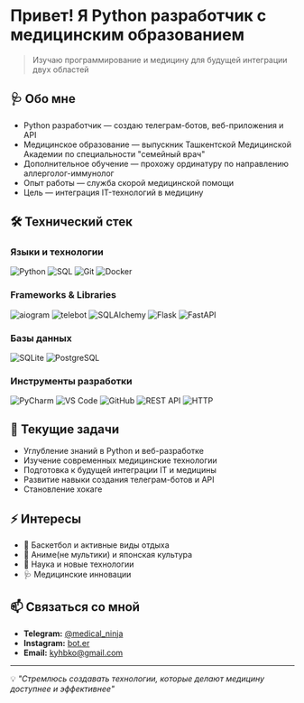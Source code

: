 # Привет! Я Python разработчик с медицинским образованием

> Изучаю программирование и медицину для будущей интеграции двух областей

## 🩺 Обо мне

- Python разработчик — создаю телеграм-ботов, веб-приложения и API
- Медицинское образование — выпускник Ташкентской Медицинской Академии по специальности "семейный врач"
- Дополнительное обучение — прохожу ординатуру по направлению аллерголог-иммунолог
- Опыт работы — служба скорой медицинской помощи
- Цель — интеграция IT-технологий в медицину

## 🛠️ Технический стек

### Языки и технологии
![Python](https://img.shields.io/badge/-Python-3776AB?style=for-the-badge&logo=python&logoColor=white)
![SQL](https://img.shields.io/badge/-SQL-4479A1?style=for-the-badge&logo=postgresql&logoColor=white)
![Git](https://img.shields.io/badge/-Git-F05032?style=for-the-badge&logo=git&logoColor=white)
![Docker](https://img.shields.io/badge/-Docker-2496ED?style=for-the-badge&logo=docker&logoColor=white)

### Frameworks & Libraries
![aiogram](https://img.shields.io/badge/-aiogram-2C2F3A?style=for-the-badge&logo=telegram&logoColor=white)
![telebot](https://img.shields.io/badge/-pyTelegramBotAPI-2CA5E0?style=for-the-badge&logo=telegram&logoColor=white)
![SQLAlchemy](https://img.shields.io/badge/-SQLAlchemy-8B0000?style=for-the-badge&logo=sqlalchemy&logoColor=white)
![Flask](https://img.shields.io/badge/-Flask-000000?style=for-the-badge&logo=flask&logoColor=white)
![FastAPI](https://img.shields.io/badge/-FastAPI-009688?style=for-the-badge&logo=fastapi&logoColor=white)

### Базы данных
![SQLite](https://img.shields.io/badge/-SQLite-003B57?style=for-the-badge&logo=sqlite&logoColor=white)
![PostgreSQL](https://img.shields.io/badge/-PostgreSQL-4169E1?style=for-the-badge&logo=postgresql&logoColor=white)

### Инструменты разработки
![PyCharm](https://img.shields.io/badge/-PyCharm-000000?style=for-the-badge&logo=pycharm&logoColor=white)
![VS Code](https://img.shields.io/badge/-VS%20Code-007ACC?style=for-the-badge&logo=visual-studio-code&logoColor=white)
![GitHub](https://img.shields.io/badge/-GitHub-181717?style=for-the-badge&logo=github&logoColor=white)
![REST API](https://img.shields.io/badge/-REST%20API-6DB33F?style=for-the-badge&logo=spring&logoColor=white)
![HTTP](https://img.shields.io/badge/-HTTP-E34F26?style=for-the-badge&logo=w3c&logoColor=white)




## 🎯 Текущие задачи

- Углубление знаний в Python и веб-разработке
- Изучение современных медицинские технологии  
- Подготовка к будущей интеграции IT и медицины
- Развитие навыки создания телеграм-ботов и API
- Становление хокаге

## ⚡ Интересы

- 🏀 Баскетбол и активные виды отдыха
- 🎌 Аниме(не мультики) и японская культура
- 🔬 Наука и новые технологии
- 🩺 Медицинские инновации

## 📫 Связаться со мной

- **Telegram:** [@medical_ninja](https://t.me/medical_ninja)
- **Instagram:** [bot.er](https://instagram.com/bot.er)
- **Email:** kyhbko@gmail.com

---

💡 *"Стремлюсь создавать технологии, которые делают медицину доступнее и эффективнее"*
